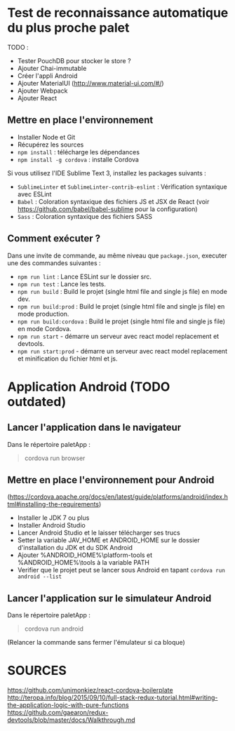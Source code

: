 # Test de reconnaissance automatique du plus proche palet

TODO :  
- Tester PouchDB pour stocker le store ?
- Ajouter Chai-immutable
- Créer l'appli Android
- Ajouter MaterialUI (http://www.material-ui.com/#/)
- Ajouter Webpack
- Ajouter React

## Mettre en place l'environnement

- Installer Node et Git
- Récupérez les sources
- ```npm install``` : télécharge les dépendances
- ```npm install -g cordova``` : installe Cordova
  
Si vous utilisez l'IDE Sublime Text 3, installez les packages suivants :

- ```SublimeLinter``` et ```SublimeLinter-contrib-eslint``` : Vérification syntaxique avec ESLint
- ```Babel``` : Coloration syntaxique des fichiers JS et JSX de React (voir https://github.com/babel/babel-sublime pour la configuration)
- ```Sass``` : Coloration syntaxique des fichiers SASS

## Comment exécuter ?

Dans une invite de commande, au même niveau que `package.json`, executer une des commandes suivantes :

- ```npm run lint``` : Lance ESLint sur le dossier src.
- ```npm run test``` : Lance les tests.
- ```npm run build``` : Build le projet (single html file and single js file) en mode dev.
- ```npm run build:prod``` : Build le projet (single html file and single js file) en mode production.
- ```npm run build:cordova``` : Build le projet (single html file and single js file) en mode Cordova.
- ```npm run start``` - démarre un serveur avec react model replacement et devtools.
- ```npm run start:prod``` - démarre un serveur avec react model replacement et minification du fichier html et js.

# Application Android (TODO outdated)

## Lancer l'application dans le navigateur

Dans le répertoire paletApp :

> cordova run browser

## Mettre en place l'environnement pour Android

(https://cordova.apache.org/docs/en/latest/guide/platforms/android/index.html#installing-the-requirements)

- Installer le JDK 7 ou plus
- Installer Android Studio
- Lancer Android Studio et le laisser télécharger ses trucs
- Setter la variable JAV_HOME et ANDROID_HOME sur le dossier d'installation du JDK et du SDK Android
- Ajouter %ANDROID_HOME%\platform-tools et %ANDROID_HOME%\tools à la variable PATH 
- Verifier que le projet peut se lancer sous Android en tapant `cordova run android --list`

## Lancer l'application sur le simulateur Android

Dans le répertoire paletApp :

> cordova run android

(Relancer la commande sans fermer l'émulateur si ca bloque)



# SOURCES 

https://github.com/unimonkiez/react-cordova-boilerplate
http://teropa.info/blog/2015/09/10/full-stack-redux-tutorial.html#writing-the-application-logic-with-pure-functions
https://github.com/gaearon/redux-devtools/blob/master/docs/Walkthrough.md

